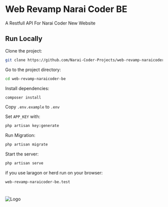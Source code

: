 
# Web Revamp Narai Coder BE

A Restfull API For Narai Coder New Website




## Run Locally

Clone the project:

```bash
git clone https://github.com/Narai-Coder-Projects/web-revamp-naraicoder-be.git
```

Go to the project directory:

```bash
cd web-revamp-naraicoder-be
```

Install dependencies:

```bash
composer install
```
Copy `.env.example` to `.env`

Set `APP_KEY` with:
```bash
php artisan key:generate
```

Run Migration:
```bash
php artisan migrate
```

Start the server:
```bash
php artisan serve
```
if you use laragon or herd run on your browser:
 
`
web-revamp-naraicoder-be.test
`



#
![Logo](https://www.naraicoder.org/Assets/logo.png)

